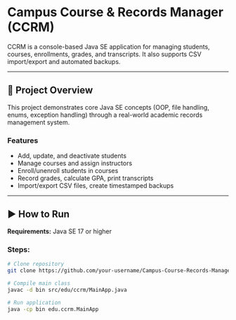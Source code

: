 # Campus Course & Records Manager (CCRM)

CCRM is a console-based Java SE application for managing students, courses, enrollments, grades, and transcripts. It also supports CSV import/export and automated backups.

---

## 📌 Project Overview

This project demonstrates core Java SE concepts (OOP, file handling, enums, exception handling) through a real-world academic records management system.

### Features
- Add, update, and deactivate students  
- Manage courses and assign instructors  
- Enroll/unenroll students in courses  
- Record grades, calculate GPA, print transcripts  
- Import/export CSV files, create timestamped backups  

---

## ▶️ How to Run

**Requirements:** Java SE 17 or higher  

### Steps:
```bash
# Clone repository
git clone https://github.com/your-username/Campus-Course-Records-Manager.git

# Compile main class
javac -d bin src/edu/ccrm/MainApp.java

# Run application
java -cp bin edu.ccrm.MainApp
